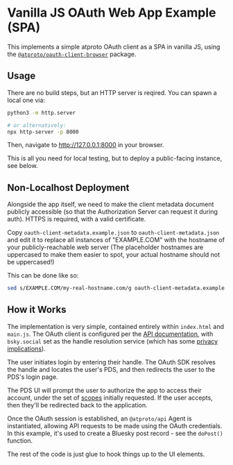 # Vanilla JS OAuth Web App Example (SPA)

This implements a simple atproto OAuth client as a SPA in vanilla JS, using the [`@atproto/oauth-client-browser`](https://www.npmjs.com/package/@atproto/oauth-client-browser) package.

## Usage

There are no build steps, but an HTTP server is reqired. You can spawn a local one via:

```sh
python3 -m http.server

# or alternatively:
npx http-server -p 8000
```

Then, navigate to http://127.0.0.1:8000 in your browser.

This is all you need for local testing, but to deploy a public-facing instance, see below.

## Non-Localhost Deployment

Alongside the app itself, we need to make the client metadata document publicly accessible (so that the Authorization Server can request it during auth). HTTPS is required, with a valid certificate.

Copy `oauth-client-metadata.example.json` to `oauth-client-metadata.json` and edit it to replace all instances of "EXAMPLE.COM" with the hostname of your publicly-reachable web server (The placeholder hostnames are uppercased to make them easier to spot, your actual hostname should not be uppercased!)

This can be done like so:

```sh
sed s/EXAMPLE.COM/my-real-hostname.com/g oauth-client-metadata.example.json > oauth-client-metadata.json
```

## How it Works

The implementation is very simple, contained entirely within `index.html` and `main.js`. The OAuth client is configured per the [API documentation](https://github.com/bluesky-social/atproto/tree/main/packages/oauth/oauth-client-browser#readme), with `bsky.social` set as the handle resolution service (which has some [privacy implications](https://github.com/bluesky-social/atproto/tree/main/packages/oauth/oauth-client-browser#handle-resolver)).

The user initiates login by entering their handle. The OAuth SDK resolves the handle and locates the user's PDS, and then redirects the user to the PDS's login page.

The PDS UI will prompt the user to authorize the app to access their account, under the set of [scopes](https://atproto.com/specs/oauth#authorization-scopes) initially requested. If the user accepts, then they'll be redirected back to the application.

Once the OAuth session is established, an `@atproto/api` Agent is instantiated, allowing API requests to be made using the OAuth credentials. In this example, it's used to create a Bluesky post record - see the `doPost()` function.

The rest of the code is just glue to hook things up to the UI elements.
